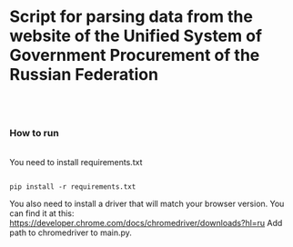 <h1>Script for parsing data from the website of the Unified System of Government Procurement of the Russian Federation</h1>
<br />
<br />
<h3>How to run</h3>
<br />
You need to install requirements.txt 

```

pip install -r requirements.txt

```
You also need to install a driver that will match your browser version. You can find it at this: https://developer.chrome.com/docs/chromedriver/downloads?hl=ru
Add path to chromedriver to main.py. 

